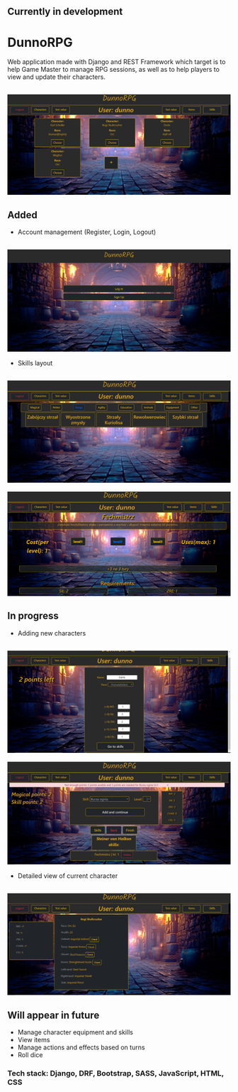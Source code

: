 ## Currently in development
# DunnoRPG
Web application made with Django and REST Framework which target is to help Game Master to manage RPG sessions, as well as to help players to view and update their characters. 

&emsp; ![Home page](https://github.com/Dunno358/Pictures/blob/main/dunnorpg_home_logged_in.png?raw=true)

## Added
- Account management (Register, Login, Logout)

&emsp; ![Home page](https://github.com/Dunno358/Pictures/blob/main/dunno_login_signin.png?raw=true)

- Skills layout

&emsp; ![Home page](https://github.com/Dunno358/Pictures/blob/main/dunnorpg_skills_layout.png?raw=true)
&emsp; ![Home page](https://github.com/Dunno358/Pictures/blob/main/dunnorpg_skills_detailed.png?raw=true)

## In progress
- Adding new characters

&emsp; ![Home page](https://github.com/Dunno358/Pictures/blob/main/dunnorpg_characted_add.png?raw=true)
&emsp; ![Home page](https://github.com/Dunno358/Pictures/blob/main/dunnorpg_skills_adding_1.png?raw=true)

- Detailed view of current character

&emsp; ![Home page](https://github.com/Dunno358/Pictures/blob/main/dunnorpg_detailed_in_dev.png?raw=true)

## Will appear in future
- Manage character equipment and skills
- View items
- Manage actions and effects based on turns
- Roll dice

### Tech stack: Django, DRF, Bootstrap, SASS, JavaScript, HTML, CSS
